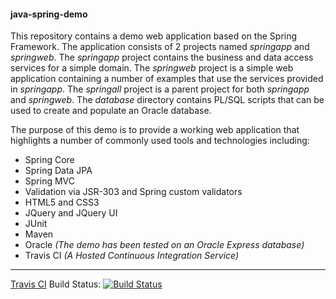 #### java-spring-demo 

This repository contains a demo web application based on the Spring Framework. The application consists of 2 projects named *springapp* and *springweb*. The *springapp* project contains the business and data access services for a simple domain. The *springweb* project is a simple web application containing a number of examples that use the services provided in *springapp*. The *springall* project is a parent project for both *springapp* and *springweb*. The *database* directory contains PL/SQL scripts that can be used to create and populate an Oracle database.

The purpose of this demo is to provide a working web application that highlights a number of commonly used tools and technologies including:
* Spring Core
* Spring Data JPA
* Spring MVC
* Validation via JSR-303 and Spring custom validators
* HTML5 and CSS3
* JQuery and JQuery UI
* JUnit
* Maven 
* Oracle *(The demo has been tested on an Oracle Express database)*
* Travis CI *(A Hosted Continuous Integration Service)*

----------
[Travis CI](https://travis-ci.org) Build Status: [![Build Status](https://travis-ci.org/jsicree/java-spring-demo.svg)](https://travis-ci.org/jsicree/java-spring-demo)

